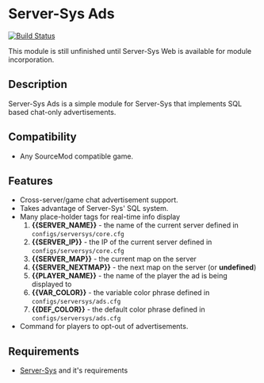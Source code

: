 # Server-Sys Ads
[![Build Status](https://travis-ci.org/whocodes/serversys-ads.svg?branch=master)](https://travis-ci.org/whocodes/serversys-ads)

This module is still unfinished until Server-Sys Web is available for module incorporation.

## Description
Server-Sys Ads is a simple module for Server-Sys that implements SQL based chat-only advertisements.

## Compatibility
* Any SourceMod compatible game.

## Features
* Cross-server/game chat advertisement support.
* Takes advantage of Server-Sys' SQL system.
* Many place-holder tags for real-time info display
	1. **{{SERVER_NAME}}** - the name of the current server defined in `configs/serversys/core.cfg`
	2. **{{SERVER_IP}}** - the IP of the current server defined in `configs/serversys/core.cfg`
	3. **{{SERVER_MAP}}** - the current map on the server
	4. **{{SERVER_NEXTMAP}}** - the next map on the server (or **undefined**)
	5. **{{PLAYER_NAME}}** - the name of the player the ad is being displayed to
	6. **{{VAR_COLOR}}** - the variable color phrase defined in `configs/serversys/ads.cfg`
	7. **{{DEF_COLOR}}** - the default color phrase defined in `configs/serversys/ads.cfg`
* Command for players to opt-out of advertisements.

## Requirements
* [Server-Sys](https://github.com/whocodes/serversys) and it's requirements
